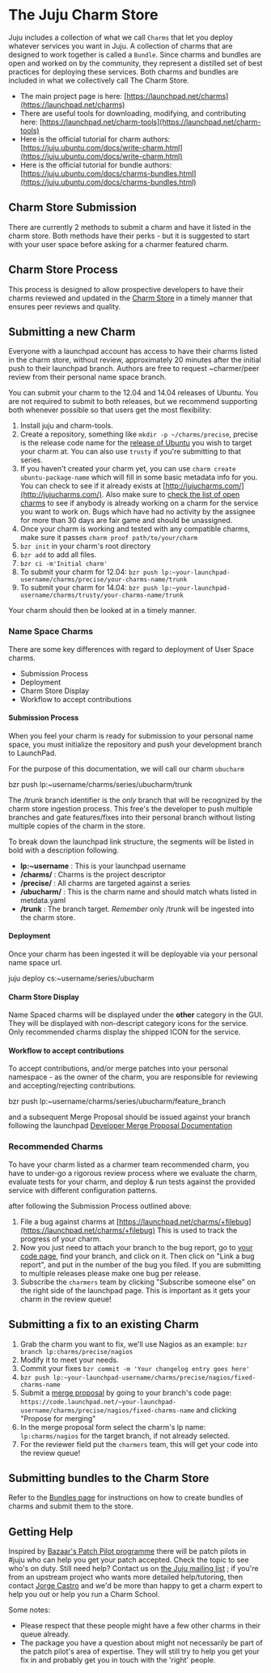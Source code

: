 # The Juju Charm Store

Juju includes a collection of what we call `Charms` that let you deploy whatever
services you want in Juju. A collection of charms that are designed to work
together is called a `Bundle`. Since charms and bundles are open and worked on
by the community, they represent a distilled set of best practices for deploying
these services. Both charms and bundles are included in what we collectively
call The Charm Store.

  - The main project page is here: [https://launchpad.net/charms](https://launchpad.net/charms)
  - There are useful tools for downloading, modifying, and contributing here: [https://launchpad.net/charm-tools](https://launchpad.net/charm-tools)
  - Here is the official tutorial for charm authors: [https://juju.ubuntu.com/docs/write-charm.html](https://juju.ubuntu.com/docs/write-charm.html)
  - Here is the official tutorial for bundle authors: [https://juju.ubuntu.com/docs/charms-bundles.html](https://juju.ubuntu.com/docs/charms-bundles.html)

## Charm Store Submission

There are currently 2 methods to submit a charm and have it listed in the charm
store. Both methods have their perks - but it is suggested to start with your
user space before asking for a charmer featured charm.

## Charm Store Process

This process is designed to allow prospective developers to have their charms
reviewed and updated in the [Charm Store](http://jujucharms.com) in a timely
manner that ensures peer reviews and quality.

## Submitting a new Charm

Everyone with a launchpad account has access to have their charms listed in the
charm store, without review, approximately 20 minutes after the initial push to
their launchpad branch. Authors are free to request ~charmer/peer review from
their personal name space branch.


You can submit your charm to the 12.04 and 14.04 releases of Ubuntu. You are not
 required to submit to both releases, but we recommend supporting both whenever
 possible so that users get the most flexibility:

  1. Install juju and charm-tools.
  1. Create a repository, something like `mkdir -p ~/charms/precise`, precise is the release code name for the [release of Ubuntu](http://releases.ubuntu.com) you wish to target your charm at. You can also use `trusty` if you're submitting to that series.
  1. If you haven't created your charm yet, you can use `charm create ubuntu-package-name` which will fill in some basic metadata info for you. You can check to see if it already exists at [http://jujucharms.com/](http://jujucharms.com/). Also make sure to [check the list of open charms](http://goo.gl/mvtPh) to see if anybody is already working on a charm for the service you want to work on. Bugs which have had no activity by the assignee for more than 30 days are fair game and should be unassigned.
  1. Once your charm is working and tested with any compatible charms, make sure it passes `charm proof path/to/your/charm`
  1. `bzr init` in your charm's root directory
  1. `bzr add` to add all files.
  1. `bzr ci -m'Initial charm'`
  1. To submit your charm for 12.04: `bzr push lp:~your-launchpad-username/charms/precise/your-charms-name/trunk`
  1. To submit your charm for 14.04: `bzr push lp:~your-launchpad-username/charms/trusty/your-charms-name/trunk`


Your charm should then be looked at in a timely manner.

### Name Space Charms

There are some key differences with regard to deployment of User Space charms.

  - Submission Process
  - Deployment
  - Charm Store Display
  - Workflow to accept contributions


#### Submission Process

When you feel your charm is ready for submission to your personal name space,
you must initialize the repository and push your development branch to LaunchPad.

For the purpose of this documentation, we will call our charm `ubucharm`

  bzr push lp:~username/charms/series/ubucharm/trunk

The /trunk branch identifier is the *only* branch that will be recognized by the
charm store ingestion process. This free's the developer to push multiple branches
and gate features/fixes into their personal branch without listing multiple copies
of the charm in the store.

To break down the launchpad link structure, the segments will be listed in bold
with a description following.

  - **lp:~username** : This is your launchpad username
  - **/charms/** : Charms is the project descriptor
  - **/precise/** : All charms are targeted against a series
  - **/ubucharm/** : This is the charm name and should match whats listed in metdata.yaml
  - **/trunk** : The branch target. *Remember* only /trunk will be ingested into the charm store.

#### Deployment

Once your charm has been ingested it will be deployable via your personal name space
url.

  juju deploy cs:~username/series/ubucharm

#### Charm Store Display

Name Spaced charms will be displayed under the **other** category in the GUI.
They will be displayed with non-descript category icons for the service. Only
recommended charms display the shipped ICON for the service.

#### Workflow to accept contributions

To accept contributions, and/or merge patches into your personal namespace - as
the owner of the charm, you are responsible for reviewing and accepting/rejecting
contributions.

  bzr push lp:~username/charms/series/ubucharm/feature_branch

and a subsequent Merge Proposal should be issued against your branch following
the launchpad [Developer Merge Proposal Documentation](https://dev.launchpad.net/UsingMergeProposals)


### Recommended Charms

To have your charm listed as a charmer team recommended charm, you have to
under-go a rigorous review process where we evaluate the charm, evaluate tests
for your charm, and deploy & run tests against the provided service with
different configuration patterns.

after following the Submission Process outlined above:

  1. File a bug against charms at [https://launchpad.net/charms/+filebug](https://launchpad.net/charms/+filebug) This is used to track the progress of your charm.
  1. Now you just need to attach your branch to the bug report, go to [your code page](https://code.launchpad.net/people/+me), find your branch, and click on it. Then click on "Link a bug report", and put in the number of the bug you filed. If you are submitting to multiple releases please make one bug per release.
  1. Subscribe the `charmers` team by clicking "Subscribe someone else" on the right side of the launchpad page. This is important as it gets your charm in the review queue!


## Submitting a fix to an existing Charm

  1. Grab the charm you want to fix, we'll use Nagios as an example: `bzr branch lp:charms/precise/nagios`
  1. Modify it to meet your needs.
  1. Commit your fixes `bzr commit -m 'Your changelog entry goes here'`
  1. `bzr push lp:~your-launchpad-username/charms/precise/nagios/fixed-charms-name`
  1. Submit a [merge proposal](https://help.launchpad.net/BranchMergeProposals) by going to your branch's code page: `https://code.launchpad.net/~your-launchpad-username/charms/precise/nagios/fixed-charms-name` and clicking "Propose for merging"
  1. In the merge proposal form select the charm's lp name: `lp:charms/nagios` for the target branch, if not already selected.
  1. For the reviewer field put the `charmers` team, this will get your code into the review queue!

## Submitting bundles to the Charm Store

Refer to the [Bundles page](charms-bundles.html) for instructions on how to
create bundles of charms and submit them to the store.

## Getting Help

Inspired by [Bazaar's Patch Pilot
programme](http://wiki.bazaar.canonical.com/PatchPilot) there will be patch
pilots in #juju who can help you get your patch accepted. Check the topic to see
who's on duty. Still need help? Contact us on [the Juju mailing
list](https://lists.ubuntu.com/mailman/listinfo/juju) ; if you're from an
upstream project who wants more detailed help/tutoring, then contact [Jorge
Castro](http://launchpad.net/~jorge) and we'd be more than happy to get a charm
expert to help you out or help you run a Charm School.

Some notes:

  - Please respect that these people might have a few other charms in their queue already.
  - The package you have a question about might not necessarily be part of the patch pilot's area of expertise. They will still try to help you get your fix in and probably get you in touch with the 'right' people.

